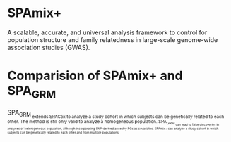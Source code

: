 # SPAmix+
A scalable, accurate, and universal analysis framework to control for population structure and family relatedness in large-scale genome-wide association studies (GWAS).

# Comparision of SPAmix+ and SPA<sub>GRM</sub>

SPA<sub>GRM<sub> extends SPACox to analyze a study cohort in which subjects can be genetically related to each other. The method is still only valid to analyze a homogeneous population. SPA<sub>GRM<sub> can lead to false discoveries in analyses of heterogeneous population, although incorporating SNP-derived ancestry PCs as covariates. SPAmix+ can analyze a study cohort in which subjects can be genetically related to each other and from multiple populations.
